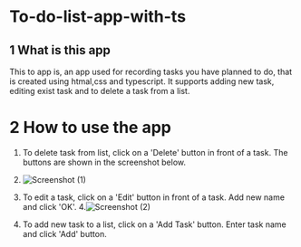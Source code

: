 # To-do-list-app-with-ts

## 1 What is this app
This to app is, an app used for recording tasks you have planned to do, that is created using htmal,css and typescript. It supports adding new task, editing exist task and to delete a task from a list.

# 2 How to use the app
  1. To delete task from list, click on a 'Delete' button in front of a task. The buttons are shown in the screenshot below.
  2. ![Screenshot (1)](https://github.com/user-attachments/assets/8ef9db3d-e13f-4a8d-bc46-a2010bf080e6)

  3. To edit a task, click on a 'Edit' button in front of a task. Add new name and click 'OK'.
  4.![Screenshot (2)](https://github.com/user-attachments/assets/a860a774-ee0e-4e4b-bcaa-964407545675)

  5. To add new task to a list, click on a 'Add Task' button. Enter task name and click 'Add' button.
